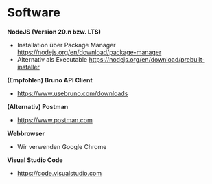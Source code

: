 # Software 

**NodeJS (Version 20.n bzw. LTS)**
- Installation über Package Manager https://nodejs.org/en/download/package-manager
- Alternativ als Executable https://nodejs.org/en/download/prebuilt-installer

**(Empfohlen) Bruno API Client**
- https://www.usebruno.com/downloads

**(Alternativ) Postman**
- https://www.postman.com

**Webbrowser**
- Wir verwenden Google Chrome 

**Visual Studio Code**
- https://code.visualstudio.com 
